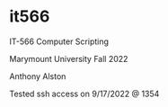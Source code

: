 # it566
IT-566 Computer Scripting

Marymount University
Fall 2022

Anthony Alston

Tested ssh access on 9/17/2022 @ 1354
